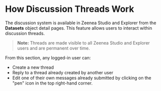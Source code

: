 # How Discussion Threads Work

The discussion system is available in Zeenea Studio and Explorer from the **Datasets** object detail pages. This feature allows users to interact within discussion threads.

> **Note:** Threads are made visible to all Zeenea Studio and Explorer users and are permanent over time.

From this section, any logged-in user can:

* Create a new thread
* Reply to a thread already created by another user
* Edit one of their own messages already submitted by clicking on the "pen" icon in the top right-hand corner.